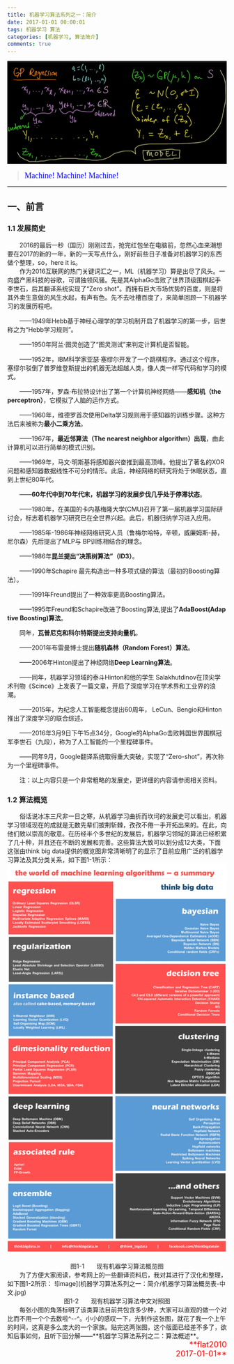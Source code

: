 ```yaml
---
title: 机器学习算法系列之一：简介
date: 2017-01-01 00:00:01
tags: 机器学习 算法
categories: [机器学习, 算法简介]
comments: true 
---
```



![image](机器学习算法系列之一：简介/首图.png)
><font color=#0000FF face="微软雅黑" size=4>Machine! Machine! Machine!</font>
***

## 一、前言
### 1.1 发展简史  
&emsp;&emsp;2016的最后一秒（国历）刚刚过去，抢完红包坐在电脑前，忽然心血来潮想要在2017的新的一年，新的一天写点什么，刚好前些日子准备对机器学习的东西做个整理，so，here it is。  
&emsp;&emsp;作为2016互联网的热门关键词汇之一，ML（机器学习）算是出尽了风头。一向盛产黑科技的谷歌，可谓独领风骚。先是其AlphaGo击败了世界顶级围棋起手李世石，后其翻译系统实现了“Zero shot”。而拥有巨大市场优势的百度，则是将其外卖生意做的风生水起，有声有色。先不去吐槽百度了，来简单回顾一下机器学习的发展历程吧。
 
&emsp;&emsp;——1949年Hebb基于神经心理学的学习机制开启了机器学习的第一步，后世称之为“Hebb学习规则”。  
  
&emsp;&emsp;——1950年阿兰·图灵创造了“图灵测试”来判定计算机是否智能。  
  
&emsp;&emsp;——1952年，IBM科学家亚瑟·塞缪尔开发了一个跳棋程序。通过这个程序，塞缪尔驳倒了普罗维登斯提出的机器无法超越人类，像人类一样写代码和学习的模式。  
  
&emsp;&emsp;——1957年，罗森·布拉特设计出了第一个计算机神经网络——**感知机（the perceptron）**，它模拟了人脑的运作方式。  
  
&emsp;&emsp;——1960年，维德罗首次使用Delta学习规则用于感知器的训练步骤。这种方法后来被称为**最小二乘方法**。  
  
&emsp;&emsp;——1967年，**最近邻算法（The nearest neighbor algorithm）出现**，由此计算机可以进行简单的模式识别。  
  
&emsp;&emsp;——1969年，马文·明斯基将感知器兴奋推到最高顶峰。他提出了著名的XOR问题和感知器数据线性不可分的情形。此后，神经网络的研究将处于休眠状态，直到上世纪80年代。  
  
&emsp;&emsp;——**60年代中到70年代末，机器学习的发展步伐几乎处于停滞状态**。  
  
&emsp;&emsp;——1980年，在美国的卡内基梅隆大学(CMU)召开了第一届机器学习国际研讨会，标志着机器学习研究已在全世界兴起。此后，机器归纳学习进入应用。  
  
&emsp;&emsp;——1985年-1986年神经网络研究人员（鲁梅尔哈特，辛顿，威廉姆斯-赫，尼尔森）先后提出了MLP与 BP训练相结合的理念。  
  
&emsp;&emsp;——1986年**昆兰提出“决策树算法”（ID3）**。  
  
&emsp;&emsp;——1990年Schapire 最先构造出一种多项式级的算法（最初的Boosting算法）。  
  
&emsp;&emsp;——1991年Freund提出了一种效率更高Boosting算法。  
  
&emsp;&emsp;——1995年Freund和Schapire改进了Boosting算法,提出了**AdaBoost(Adap tive Boosting)算法**。  
  
&emsp;&emsp;同年，**瓦普尼克和科尔特斯提出支持向量机**。  
  
&emsp;&emsp;——2001年布雷曼博士提出**随机森林（Random Forest）算法**。  
  
&emsp;&emsp;——2006年Hinton提出了神经网络**Deep Learning算法**。  
  
&emsp;&emsp;——同年，机器学习领域的泰斗Hinton和他的学生 Salakhutdinov在顶尖学术刊物《Scince》上发表了一篇文章，开启了深度学习在学术界和工业界的浪潮。  
  
&emsp;&emsp;——2015年，为纪念人工智能概念提出60周年， LeCun、Bengio和Hinton推出了深度学习的联合综述。  
  
&emsp;&emsp;——2016年3月9日下午15点34分，Google的AlphaGo击败韩国世界围棋冠军李世石（九段），称为了人工智能的一个里程碑事件。  
  
&emsp;&emsp;——同年9月，Google翻译系统取得重大突破，实现了“Zero-shot”，再次称为一个里程碑事件。 

&emsp;&emsp;注：以上内容只是一个非常粗略的发展史，更详细的内容请参阅相关资料。

### 1.2 算法概览
&emsp;&emsp;俗话说冰冻三尺非一日之寒，从机器学习曲折而坎坷的发展史可以看出，机器学习领域现在的成就是无数先辈们披荆斩棘，孜孜不倦一手开拓出来的。在此，向他们致以崇高的敬意。在历经半个多世纪的发展后，机器学习领域的算法已经积累了几十种，并且还在不断的发展和完善。这些算法大致可以划分成12大类，下面这张由think big data提供的概览图非常清晰明了的显示了目前应用广泛的机器学习算法及其分类关系，如下图1-1所示： 
![image](机器学习算法系列之一：简介/Best_Machine_Learning_Algorithms.jpg)
<div align='center'>图1-1　　现有机器学习算法概览图</div>   
&emsp;&emsp;为了方便大家阅读，参考网上的一些翻译资料后，我对其进行了汉化和整理，如下图1-2所示： 
![image](机器学习算法系列之一：简介/机器学习算法概览表-中文.jpg)
<div align='center'>图1-2　　现有机器学习算法中文对照图</div>    
&emsp;&emsp;每张小图的角落标明了该类算法目前共包含多少种，大家可以直观的做一个对比而不用一个个去数啦^--^。小小的感叹一下，光制作这张图，就花了我一个上午的时间，这真是多么庞大的一个家族。贴完这两张图，这个版面已经差不多了，欲知后事如何，且听下回分解——**机器学习算法系列之二：算法概述**。  
&emsp;&emsp;<div align='right'><font color=#FF0000 size=4>**flat2010</br>2017-01-01**</font></dev>


